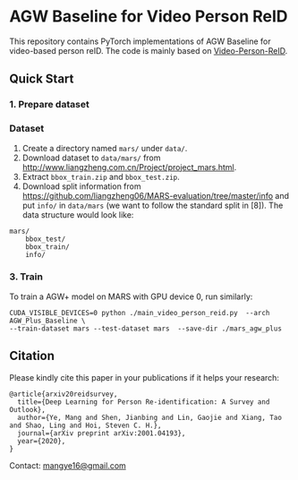 # AGW Baseline for Video Person ReID

This repository contains PyTorch implementations of AGW Baseline for video-based person reID. 
The code is mainly based on [Video-Person-ReID](https://github.com/jiyanggao/Video-Person-ReID).

## Quick Start

### 1. Prepare dataset 
### Dataset

1. Create a directory named `mars/` under `data/`.
2. Download dataset to `data/mars/` from http://www.liangzheng.com.cn/Project/project_mars.html.
3. Extract `bbox_train.zip` and `bbox_test.zip`.
4. Download split information from https://github.com/liangzheng06/MARS-evaluation/tree/master/info and put `info/` in `data/mars` (we want to follow the standard split in [8]). The data structure would look like:
```
mars/
    bbox_test/
    bbox_train/
    info/
```
### 3. Train

To train a AGW+ model on MARS with GPU device 0, run similarly:
```
CUDA_VISIBLE_DEVICES=0 python ./main_video_person_reid.py  --arch AGW_Plus_Baseline \
--train-dataset mars --test-dataset mars  --save-dir ./mars_agw_plus
```

## Citation

Please kindly cite this paper in your publications if it helps your research:
```
@article{arxiv20reidsurvey,
  title={Deep Learning for Person Re-identification: A Survey and Outlook},
  author={Ye, Mang and Shen, Jianbing and Lin, Gaojie and Xiang, Tao and Shao, Ling and Hoi, Steven C. H.},
  journal={arXiv preprint arXiv:2001.04193},
  year={2020},
}
```

Contact: mangye16@gmail.com
